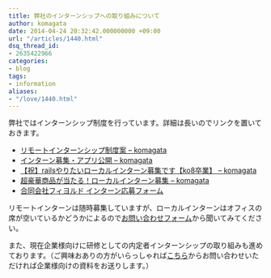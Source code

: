 ```yaml
---
title: 弊社のインターンシップへの取り組みについて
author: komagata
date: 2014-04-24 20:32:42.000000000 +09:00
url: "/articles/1440.html"
dsq_thread_id:
- 2635422966
categories:
- blog
tags:
- information
aliases:
- "/love/1440.html"
---
```

弊社ではインターンシップ制度を行っています。詳細は長いのでリンクを置いておきます。

  * [リモートインターンシップ制度案 &#8211; komagata][1]
  * [インターン募集・アプリ公開 &#8211; komagata][2]
  * [【祝】railsやりたいローカルインターン募集です【ko8卒業】 &#8211; komagata][3]
  * [超豪華商品が当たる！ローカルインターン募集 &#8211; komagata][4]
  * [合同会社フィヨルド インターン応募フォーム][5]

リモートインターンは随時募集していますが、ローカルインターンはオフィスの席が空いているかどうかによるので<a href="http://fjord.jp/inquiry" target="_blank">お問い合わせフォーム</a>から聞いてみてください。

また、現在企業様向けに研修としての内定者インターンシップの取り組みも進めております。（ご興味おありの方がいらっしゃれば<a href="http://fjord.jp/inquiry" target="_blank">こちら</a>からお問い合わせいただければ企業様向けの資料をお送りします。）

 [1]: https://docs.komagata.org/4942
 [2]: https://docs.komagata.org/5066
 [3]: https://docs.komagata.org/5128
 [4]: https://docs.komagata.org/5074
 [5]: https://form.run/@intern
